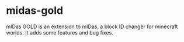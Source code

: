 midas-gold
==========

mIDas GOLD is an extension to mIDas, a block ID changer for minecraft worlds. It adds some features and bug fixes. 
